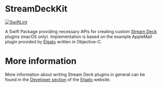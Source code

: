 # StreamDeckKit

[![SwiftLint](https://github.com/ayoy/StreamDeckKit/actions/workflows/swiftlint.yml/badge.svg)](https://github.com/ayoy/StreamDeckKit/actions/workflows/swiftlint.yml)


A Swift Package providing necessary APIs for creating custom [Stream
Deck](https://www.elgato.com/gaming/stream-deck) plugins (macOS only).
Implementation is based on the example AppleMail plugin provided by
[Elgato](https://github.com/elgatosf/streamdeck-applemail) written in
Objective-C.

# More information

More information about writing Stream Deck plugins in general can be found in
the [Developer section](https://developer.elgato.com/documentation/stream-deck/sdk/overview/)
of the [Elgato](https://developer.elgato.com/documentation/stream-deck/sdk/overview/) website.
